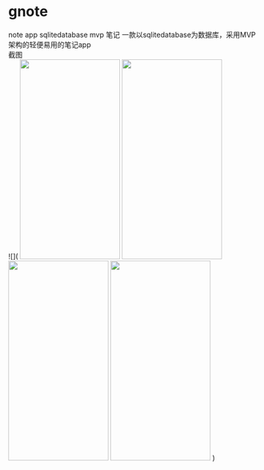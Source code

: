 # gnote
note app sqlitedatabase mvp 笔记 一款以sqlitedatabase为数据库，采用MVP架构的轻便易用的笔记app  
截图  
![](
    <img src="https://github.com/sanlisanlisanli/gnote/blob/master/screenshots/Screenshot_20180928-033003.jpg" width="200" height="400">
    <img src="https://github.com/sanlisanlisanli/gnote/blob/master/screenshots/Screenshot_20180928-032830.jpg" width="200" height="400">
    <img src="https://github.com/sanlisanlisanli/gnote/blob/master/screenshots/Screenshot_20180928-033059.jpg" width="200" height="400">
    <img src="https://github.com/sanlisanlisanli/gnote/blob/master/screenshots/Screenshot_20180928-033017.jpg" width="200" height="400">
) 
